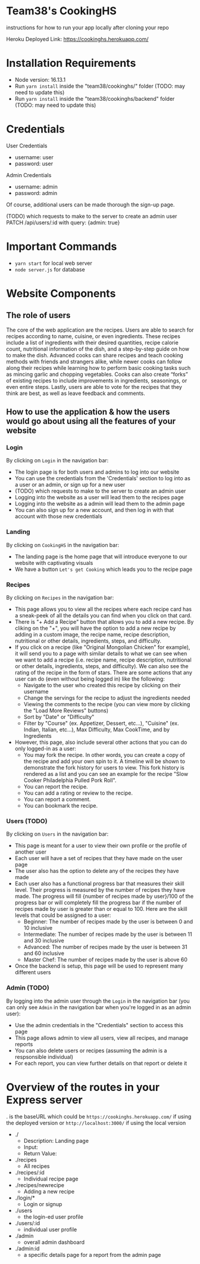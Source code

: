 # Team38's CookingHS


instructions for how to run your app locally after cloning your repo

Heroku Deployed Link: https://cookinghs.herokuapp.com/


# Installation Requirements
* Node version: 16.13.1
* Run `yarn install` inside the "team38/cookinghs/" folder (TODO: may need to update this)
* Run `yarn install` inside the "team38/cookinghs/backend" folder (TODO: may need to update this)

# Credentials
User Credentials
* username: user
* password: user

Admin Credentials
* username: admin
* password: admin

Of course, additional users can be made thorough the sign-up page.

(TODO) which requests to make to the server to create an admin user 
PATCH /api/users/:id
with query: {admin: true}

# Important Commands
* `yarn start` for local web server
* `node server.js` for database

# Website Components

## The role of users
The core of the web application are the recipes. Users are able to search for recipes according
to name, cuisine, or even ingredients. These recipes include a list of ingredients with their
desired quantities, recipe calorie count, nutritional information of the dish, and a step-by-step
guide on how to make the dish. Advanced cooks can share recipes and teach cooking methods
with friends and strangers alike, while newer cooks can follow along their recipes while learning
how to perform basic cooking tasks such as mincing garlic and chopping vegetables. Cooks can
also create “forks” of existing recipes to include improvements in ingredients, seasonings, or
even entire steps. Lastly, users are able to vote for the recipes that they think are best, as well
as leave feedback and comments.

## How to use the application & how the users would go about using all the features of your website

### Login
By clicking on `Login` in the navigation bar:
* The login page is for both users and admins to log into our website
* You can use the credentials from the 'Credentials' section to log into as a user or an admin, or sign up for a new user
* (TODO) which requests to make to the server to create an admin user 
* Logging into the website as a user will lead them to the recipes page
* Logging into the website as a admin will lead them to the admin page
* You can also sign up for a new account, and then log in with that account with those new credentials

### Landing
By clicking on `CookingHS` in the navigation bar:
* The landing page is the home page that will introduce everyone to our website with captivating visuals
* We have a button `Let's get Cooking` which leads you to the recipe page

### Recipes
By clicking on `Recipes` in the navigation bar:
* This page allows you to view all the recipes where each recipe card has a sneak-peek of all the details you can find when you click on that card.
* There is "+ Add a Recipe" button that allows you to add a new recipe. By cliking on the "+", you will have the option to add a new recipe by adding in a custom image, the recipe name, recipe description, nutritional or other details, ingredients, steps, and difficulty.
* If you click on a recipe (like "Original Mongolian Chicken" for example), it will send you to a page with similar details to what we can see when we want to add a recipe (i.e. recipe name, recipe description, nutritional or other details, ingredients, steps, and difficulty). We can also see the rating of the recipe in the form of stars. There are some actions that any user can do (even without being logged in) like the following:
  * Navigate to the user who created this recipe by clicking on their username
  * Change the servings for the recipe to adjust the ingredients needed
  *  Viewing the comments to the recipe (you can view more by clicking the "Load More Reviews" buttons) 
  *  Sort by "Date" or "Difficulty"
  *  Filter by "Course" (ex. Appetizer, Dessert, etc...), "Cuisine" (ex. Indian, Italian, etc...), Max Difficulty, Max CookTime, and by Ingredients
 * However, this page, also include several other actions that you can do only logged-in as a user:
   * You may fork the recipe. In other words, you can create a copy of the recipe and add your own spin to it. A timeline will be shown to demonstrate the fork history for users to view. This fork history is rendered as a list and you can see an example for the recipe "Slow Cooker Philadelphia Pulled Pork Roll".
   * You can report the recipe.
   * You can add a rating or review to the recipe.
   * You can report a comment.
   * You can bookmark the recipe.

### Users (TODO)
By clicking on `Users` in the navigation bar:
* This page is meant for a user to view their own profile or the profile of another user
* Each user will have a set of recipes that they have made on the user page
* The user also has the option to delete any of the recipes they have made
* Each user also has a functional progress bar that measures their skill level. Their progress is measured by the number of recipes they have made. The progress will fill {number of recipes made by user}/100 of the progress bar or will completely fill the progress bar if the number of recipes made by user is greater than or equal to 100. Here are the skill levels that could be assigned to a user:
  * Beginner: The number of recipes made by the user is between 0 and 10 inclusive
  * Intermediate: The number of recipes made by the user is between 11 and 30 inclusive
  * Advanced: The number of recipes made by the user is between 31 and 60 inclusive
  * Master Chef: The number of recipes made by the user is above 60
* Once the backend is setup, this page will be used to represent many different users 

### Admin (TODO)
By logging into the admin user through the `Login` in the navigation bar (you can only see `Admin` in the navigation bar when you're logged in as an admin user):
* Use the admin credentials in the "Credentials" section to access this page
* This page allows admin to view all users, view all recipes, and manage reports
* You can also delete users or recipes (assuming the admin is a respsonsible individual)
* For each report, you can view further details on that report or delete it

# Overview of the routes in your Express server
. is the baseURL which could be `https://cookinghs.herokuapp.com/` if using the deployed version or `http://localhost:3000/` if using the local version

* ./
  * Description: Landing page
  * Input:
  * Return Value:
* ./recipes
  * All recipes
* ./recipes/:id
  * Individual recipe page
* ./recipes/newrecipe
  * Adding a new recipe
* ./login/*
  * Login or signup
* ./users 
  * the login-ed user profile
* ./users/:id
  * individual user profile
* ./admin
  * overall admin dashboard
* ./admin:id
  * a specific details page for a report from the admin page
